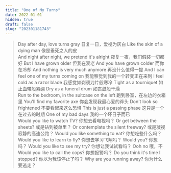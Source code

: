 ```yaml
---
title: "One of My Turns"
date: 2022-01-01
hidden: true
draft: false
slug: "202301181743"
---
```


>Day after day, love turns gray
日复一日，爱褪为灰白
Like the skin of a dying man
像是垂死之人的皮
<br>And night after night, we pretend it's alright
夜复一夜，我们假装一切都好
But I have grown older
但我在衰老
And you have grown colder
而你在冷却
And nothing is very much anymore
再没什么值得一提
And I can feel one of my turns coming on
我能察觉到我的一个转变正在来到
I feel cold as a razor blade
我感觉如剃须刀片般寒冷
Tight as a tourniquet
如止血带般紧绷
Dry as a funeral drum
如丧鼓般干燥
<br>Run to the bedroom, in the suitcase on the left
跑到卧室，在左边的衣箱里
You'll find my favorite axe
你会发现我最心爱的斧头
Don't look so frightened
不要看起来这么恐惧
This is just a passing phase
这只是一个在过去的时期
One of my bad days
我的一个坏日子而已
<br>Would you like to watch TV?
你想去看电视吗？
Or get between the sheets?
或是钻到被单里？
Or contemplate the silent freeway?
或是凝视寂静的高速公路？
Would you like something to eat?
你想吃些什么吗？
Would you like to learn to fly?
你想去学习飞翔吗？
Would you?
你想吗？
Would you like to see my try?
你想让我试试看吗？
Ooh no
哦，不
<br>Would you like to call the cops?
你想报警吗？
Do you think it's time I stopped?
你以为我该停止了吗？
Why are you running away?
你为什么要逃走？ 
